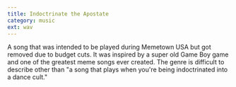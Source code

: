 ```yaml
---
title: Indoctrinate the Apostate
category: music
ext: wav
---
```

A song that was intended to be played during Memetown USA but got removed due to budget cuts. It was inspired by a super old Game Boy game and one of the greatest meme songs ever created. The genre is difficult to describe other than "a song that plays when you're being indoctrinated into a dance cult."